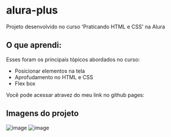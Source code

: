 # alura-plus
Projeto desenvolvido no curso 'Praticando HTML e CSS' na Alura

## O que aprendi:
Esses foram os principais tópicos abordados no curso:
<ul>
  <li>
    Posicionar elementos na tela
  </li>
  <li>
    Aprofudamento no HTML e CSS
  </li>
  <li>Flex box</li>
</ul>
Você pode acessar atravez do meu link no github pages: <https://maaarina.github.io/alura-plus/>

## Imagens do projeto
![image](https://github.com/maaarina/alura-plus/assets/89812911/049645e2-86b3-4f6e-8d0d-9c79c87fd59e)
![image](https://github.com/maaarina/alura-plus/assets/89812911/2a626e96-0f7e-4f2a-8bf9-a14c19537e69)

